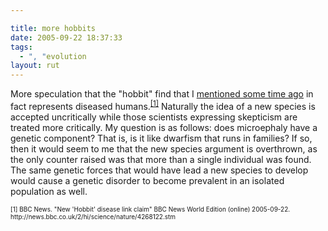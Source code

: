 ```yaml
---

title: more hobbits
date: 2005-09-22 18:37:33
tags:
  - ", "evolution
layout: rut
---
```


<p>More speculation that the "hobbit" find that I <a href="https://www.schierer.org/~luke/log/20050303-1507/20050303-1507">mentioned some time ago</a> in fact represents diseased humans.<sup><a href="http://news.bbc.co.uk/2/hi/science/nature/4268122.stm">[1]</a></sup> Naturally the idea of a new species is accepted uncritically while those scientists expressing skepticism are treated more critically. My question is as follows: does microephaly have a genetic component? That is, is it like dwarfism that runs in families?  If so, then it would seem to me that the new species argument is overthrown, as the only counter raised was that more than a single individual was found.  The same genetic forces that would have lead a new species to develop would cause a genetic disorder to become prevalent in an isolated population as well.</p>  <font size="-2"> [1] BBC News.  "New 'Hobbit' disease link claim" BBC News World Edition (online) 2005-09-22. http://news.bbc.co.uk/2/hi/science/nature/4268122.stm </font>


